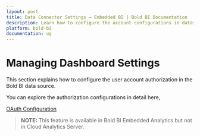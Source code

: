 ```yaml
---
layout: post
title: Data Connector Settings – Embedded BI | Bold BI Documentation
description: Learn how to configure the account configurations in datasource such as oauth configurations in the Bold BI Embedded.
platform: bold-bi
documentation: ug
---
```


# Managing Dashboard Settings

This section explains how to configure the user account authorization in the Bold BI data source.

You can explore the authorization configurations in detail here,

[OAuth Configuration](/site-administration/data-connector-settings/oauth-configuration/)

> **NOTE:** This feature is available in Bold BI Embedded Analytics but not in Cloud Analytics Server.